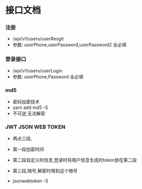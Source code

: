 # 接口文档

### 注册
+ /api/v1/users/userResgit
+ 参数: userPhone,userPassword,userPassword2  全必填


### 登录接口   
+ /api/v1/users/userLogin 
+ 参数: userPhone,Password  全必填




### md5
+ 密码加密技术
+ yarn add md5 -S
+ 不可逆,无法解密


### JWT JSON WEB TOKEN
+ 两点三段,
+ 第一段加密时间
+ 第二段自定义的信息,登录时将用户信息生成的token放在第二段
+ 第三段,暗号,解密时用到这个暗号

+ jsonwebtoken -S

